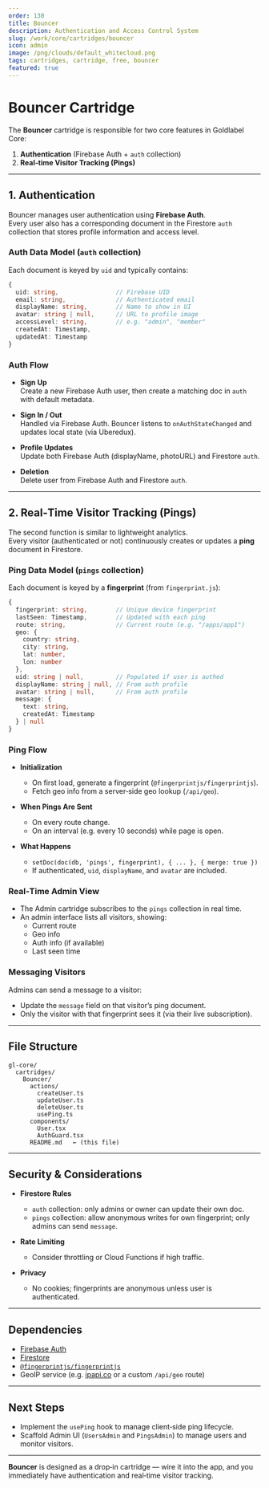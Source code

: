 ```yaml
---
order: 130
title: Bouncer
description: Authentication and Access Control System
slug: /work/core/cartridges/bouncer
icon: admin
image: /png/clouds/default_whitecloud.png
tags: cartridges, cartridge, free, bouncer
featured: true
---
```


# Bouncer Cartridge

The **Bouncer** cartridge is responsible for two core features in Goldlabel Core:

1. **Authentication** (Firebase Auth + `auth` collection)
2. **Real‑time Visitor Tracking (Pings)**

---

## 1. Authentication

Bouncer manages user authentication using **Firebase Auth**.  
Every user also has a corresponding document in the Firestore `auth` collection that stores profile information and access level.

### Auth Data Model (`auth` collection)

Each document is keyed by `uid` and typically contains:

```ts
{
  uid: string,                // Firebase UID
  email: string,              // Authenticated email
  displayName: string,        // Name to show in UI
  avatar: string | null,      // URL to profile image
  accessLevel: string,        // e.g. "admin", "member"
  createdAt: Timestamp,
  updatedAt: Timestamp
}
```

### Auth Flow

- **Sign Up**  
  Create a new Firebase Auth user, then create a matching doc in `auth` with default metadata.

- **Sign In / Out**  
  Handled via Firebase Auth. Bouncer listens to `onAuthStateChanged` and updates local state (via Uberedux).

- **Profile Updates**  
  Update both Firebase Auth (displayName, photoURL) and Firestore `auth`.

- **Deletion**  
  Delete user from Firebase Auth and Firestore `auth`.

---

## 2. Real‑Time Visitor Tracking (Pings)

The second function is similar to lightweight analytics.  
Every visitor (authenticated or not) continuously creates or updates a **ping** document in Firestore.

### Ping Data Model (`pings` collection)

Each document is keyed by a **fingerprint** (from `fingerprint.js`):

```ts
{
  fingerprint: string,        // Unique device fingerprint
  lastSeen: Timestamp,        // Updated with each ping
  route: string,              // Current route (e.g. "/apps/app1")
  geo: {
    country: string,
    city: string,
    lat: number,
    lon: number
  },
  uid: string | null,         // Populated if user is authed
  displayName: string | null, // From auth profile
  avatar: string | null,      // From auth profile
  message: {
    text: string,
    createdAt: Timestamp
  } | null
}
```

### Ping Flow

- **Initialization**

  - On first load, generate a fingerprint (`@fingerprintjs/fingerprintjs`).
  - Fetch geo info from a server‑side geo lookup (`/api/geo`).

- **When Pings Are Sent**

  - On every route change.
  - On an interval (e.g. every 10 seconds) while page is open.

- **What Happens**
  - `setDoc(doc(db, 'pings', fingerprint), { ... }, { merge: true })`
  - If authenticated, `uid`, `displayName`, and `avatar` are included.

### Real‑Time Admin View

- The Admin cartridge subscribes to the `pings` collection in real time.
- An admin interface lists all visitors, showing:
  - Current route
  - Geo info
  - Auth info (if available)
  - Last seen time

### Messaging Visitors

Admins can send a message to a visitor:

- Update the `message` field on that visitor’s ping document.
- Only the visitor with that fingerprint sees it (via their live subscription).

---

## File Structure

```
gl-core/
  cartridges/
    Bouncer/
      actions/
        createUser.ts
        updateUser.ts
        deleteUser.ts
        usePing.ts
      components/
        User.tsx
        AuthGuard.tsx
      README.md   ← (this file)
```

---

## Security & Considerations

- **Firestore Rules**

  - `auth` collection: only admins or owner can update their own doc.
  - `pings` collection: allow anonymous writes for own fingerprint; only admins can send `message`.

- **Rate Limiting**

  - Consider throttling or Cloud Functions if high traffic.

- **Privacy**
  - No cookies; fingerprints are anonymous unless user is authenticated.

---

## Dependencies

- [Firebase Auth](https://firebase.google.com/docs/auth)
- [Firestore](https://firebase.google.com/docs/firestore)
- [`@fingerprintjs/fingerprintjs`](https://github.com/fingerprintjs/fingerprintjs)
- GeoIP service (e.g. [ipapi.co](https://ipapi.co) or a custom `/api/geo` route)

---

## Next Steps

- Implement the `usePing` hook to manage client‑side ping lifecycle.
- Scaffold Admin UI (`UsersAdmin` and `PingsAdmin`) to manage users and monitor visitors.

---

**Bouncer** is designed as a drop‑in cartridge — wire it into the app, and you immediately have authentication and real‑time visitor tracking.
